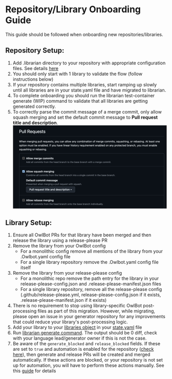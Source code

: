 # Repository/Library Onboarding Guide

This guide should be followed when onboarding new repositories/libraries.

## Repository Setup:
1) Add .librarian directory to your repository with appropriate configuration files. See details [here](https://github.com/googleapis/librarian/blob/main/doc/language-onboarding.md#configuration-files)
2) You should only start with 1 library to validate the flow (follow instructions below)
3) If your repository contains multiple libraries, start ramping up slowly until all libraries are in your state.yaml file and have migrated to librarian.
4) To complete onboarding you should run the librarian test-container generate (WIP) command to validate that all libraries are getting generated correctly.
5) To correctly parse the commit message of a merge commit, only allow squash merging
and set the default commit message to **Pull request title and description**.
![Pull request settings](assets/setting-pull-requests.webp)

## Library Setup:
1) Ensure all OwlBot PRs for that library have been merged and then release the library using a release-please PR
2) Remove the library from your OwlBot config
    - For a monolithic config remove all mentions of the library from your .Owlbot.yaml config file
    - For a single library repository remove the .Owlbot.yaml config file itself 
3) Remove the library from your release-please config
    - For a monolithic repo remove the path entry for the library in your release-please-config.json and .release-please-manifest.json files
    - For a single library repository, remove all the release-please config (.github/release-please.yml, release-please-config.json if it exists, .release-please-manifest.json if it exists)
4) There is no requirement to stop using library-specific OwlBot post-processing files as part of this migration. However, while migrating, please open an issue in your generator repository for any improvements that could reduce your library's post-processing logic.
5) Add your library to your [libraries object](https://github.com/googleapis/librarian/blob/main/doc/state-schema.md#libraries-object) in your [state.yaml](https://github.com/googleapis/librarian/blob/main/doc/state-schema.md#stateyaml-schema) file
6) Run [librarian generate command](https://github.com/googleapis/librarian/blob/main/doc/cli-commands.md#generate-command).  The output should be 0 diff, check with your language lead/generator owner if this is not the case.
7) Be aware of the `generate_blocked` and `release_blocked` fields. If these are set to `true` and automation is enabled for the repository ([check here](https://github.com/googleapis/librarian/blob/main/internal/automation/prod/repositories.yaml)), then generate and release PRs will be created and merged automatically. If these actions are blocked, or your repository is not set up for automation, you will have to perform these actions manually. See this [guide](https://github.com/googleapis/librarian/blob/main/doc/library-maintainer-guide.md) for details
